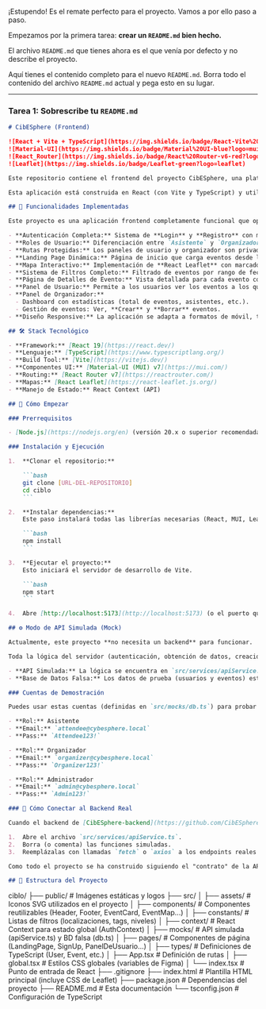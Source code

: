 ¡Estupendo\! Es el remate perfecto para el proyecto. Vamos a por ello paso a paso.

Empezamos por la primera tarea: **crear un `README.md` bien hecho.**

El archivo `README.md` que tienes ahora es el que venía por defecto y no describe el proyecto.

Aquí tienes el contenido completo para el nuevo `README.md`. Borra todo el contenido del archivo `README.md` actual y pega esto en su lugar.

---

### Tarea 1: Sobrescribe tu `README.md`

````markdown
# CibESphere (Frontend)

![React + Vite + TypeScript](https://img.shields.io/badge/React-Vite%20%7C%20TS-blue?logo=react)
![Material-UI](https://img.shields.io/badge/Material%20UI-blue?logo=mui)
![React_Router](https://img.shields.io/badge/React%20Router-v6-red?logo=reactrouter)
![Leaflet](https://img.shields.io/badge/Leaflet-green?logo=leaflet)

Este repositorio contiene el frontend del proyecto CibESphere, una plataforma sin ánimo de lucro diseñada para unificar y centralizar todos los eventos de ciberseguridad en España, fomentando la comunidad y la visibilidad.

Esta aplicación está construida en React (con Vite y TypeScript) y utiliza un diseño responsive basado en componentes de Material-UI.

## 🚀 Funcionalidades Implementadas

Este proyecto es una aplicación frontend completamente funcional que opera en un **modo de API simulada (mock)**.

- **Autenticación Completa:** Sistema de **Login** y **Registro** con manejo de estado global (React Context).
- **Roles de Usuario:** Diferenciación entre `Asistente` y `Organizador`, con formularios y campos condicionales.
- **Rutas Protegidas:** Los paneles de usuario y organizador son privados y solo accesibles tras iniciar sesión.
- **Landing Page Dinámica:** Página de inicio que carga eventos desde la API simulada.
- **Mapa Interactivo:** Implementación de **React Leaflet** con marcadores de eventos (pins) y pop-ups.
- **Sistema de Filtros Completo:** Filtrado de eventos por rango de fechas, localización (Comunidades y Provincias), tags (categorías) y nivel (principiante, etc.).
- **Página de Detalles de Evento:** Vista detallada para cada evento con formulario de suscripción.
- **Panel de Usuario:** Permite a los usuarios ver los eventos a los que están suscritos y cancelar su suscripción.
- **Panel de Organizador:**
  - Dashboard con estadísticas (total de eventos, asistentes, etc.).
  - Gestión de eventos: Ver, **Crear** y **Borrar** eventos.
- **Diseño Responsive:** La aplicación se adapta a formatos de móvil, tablet y escritorio.

## 🛠️ Stack Tecnológico

- **Framework:** [React 19](https://react.dev/)
- **Lenguaje:** [TypeScript](https://www.typescriptlang.org/)
- **Build Tool:** [Vite](https://vitejs.dev/)
- **Componentes UI:** [Material-UI (MUI) v7](https://mui.com/)
- **Routing:** [React Router v7](https://reactrouter.com/)
- **Mapas:** [React Leaflet](https://react-leaflet.js.org/)
- **Manejo de Estado:** React Context (API)

## 🏁 Cómo Empezar

### Prerrequisitos

- [Node.js](https://nodejs.org/en) (versión 20.x o superior recomendada).

### Instalación y Ejecución

1.  **Clonar el repositorio:**

    ```bash
    git clone [URL-DEL-REPOSITORIO]
    cd ciblo
    ```

2.  **Instalar dependencias:**
    Este paso instalará todas las librerías necesarias (React, MUI, Leaflet, etc.).

    ```bash
    npm install
    ```

3.  **Ejecutar el proyecto:**
    Esto iniciará el servidor de desarrollo de Vite.

    ```bash
    npm start
    ```

4.  Abre [http://localhost:5173](http://localhost:5173) (o el puerto que indique la terminal) en tu navegador para ver la aplicación.

## ⚙️ Modo de API Simulada (Mock)

Actualmente, este proyecto **no necesita un backend** para funcionar.

Toda la lógica del servidor (autenticación, obtención de datos, creación de eventos) está simulada localmente.

- **API Simulada:** La lógica se encuentra en `src/services/apiService.ts`.
- **Base de Datos Falsa:** Los datos de prueba (usuarios y eventos) están en `src/mocks/db.ts`.

### Cuentas de Demostración

Puedes usar estas cuentas (definidas en `src/mocks/db.ts`) para probar la aplicación:

- **Rol:** Asistente
- **Email:** `attendee@cybesphere.local`
- **Pass:** `Attendee123!`

- **Rol:** Organizador
- **Email:** `organizer@cybesphere.local`
- **Pass:** `Organizer123!`

- **Rol:** Administrador
- **Email:** `admin@cybesphere.local`
- **Pass:** `Admin123!`

### 🔌 Cómo Conectar al Backend Real

Cuando el backend de [CibESphere-backend](https://github.com/CibESphere-project/CibESphere-backend) esté desplegado en una URL (ej. `https://api.cybesphere.com`), solo necesitarás hacer **un cambio**:

1.  Abre el archivo `src/services/apiService.ts`.
2.  Borra (o comenta) las funciones simuladas.
3.  Reemplázalas con llamadas `fetch` o `axios` a los endpoints reales del backend.

Como todo el proyecto se ha construido siguiendo el "contrato" de la API del backend, la transición será rápida y directa.

## 📁 Estructura del Proyecto
````

ciblo/
├── public/ \# Imágenes estáticas y logos
├── src/
│ ├── assets/ \# Iconos SVG utilizados en el proyecto
│ ├── components/ \# Componentes reutilizables (Header, Footer, EventCard, EventMap...)
│ ├── constants/ \# Listas de filtros (localizaciones, tags, niveles)
│ ├── context/ \# React Context para estado global (AuthContext)
│ ├── mocks/ \# API simulada (apiService.ts) y BD falsa (db.ts)
│ ├── pages/ \# Componentes de página (LandingPage, SignUp, PanelDeUsuario...)
│ ├── types/ \# Definiciones de TypeScript (User, Event, etc.)
│ ├── App.tsx \# Definición de rutas
│ ├── global.tsx \# Estilos CSS globales (variables de Figma)
│ └── index.tsx \# Punto de entrada de React
├── .gitignore
├── index.html \# Plantilla HTML principal (incluye CSS de Leaflet)
├── package.json \# Dependencias del proyecto
├── README.md \# Esta documentación
└── tsconfig.json \# Configuración de TypeScript

```

```
